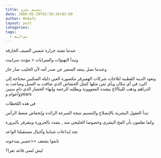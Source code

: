 ```yaml
---
title: تنسيم بشري
date: 2009-05-29T03:59:34+03:00
author: Mo9a7i
layout: post
categories:
tags:
  - سواليف
---
```

عندما تشتد حرارة شمس الصيف الحارقة

وتبدأ التهيؤات والسرابات < مؤنث سرابيت

وعندما تصل يبتعد الصغير عن صدر أمه لأن الحليب صار حار

وتعود الدببة القطبية لثلاجات شركات الهمبرقر مكسورة العين ذليلة المنكبين محتاجة إلى البرد في أي مكان وبأي ثمن مثلها كمثل الحشاش الذي ضاقت به السبل وضاعت به الدراهم وذهب للبيااااع ينشده المعووونة ويطلبه الرحمة وإنهاء الحصار الذي دام سنين وأعوام وyears

في هذه اللحظات

تبدأ العقول البشرية بالإنصلاخ والتنسيم نتيجة السرعة الزائدة وإنخفاض ضغط الرأس

وكما تعلمون بأن المخ البشري وخصوصا الخليجي منه , يتمدد بالحرورة ويتفرفر بالبرورة

نجد إبداعات شبابنا وأجيال مستقبلنا الواعد

تابعوا بشغف <<عصير يمدحونه

ليش لسى قاعد تقرا؟
